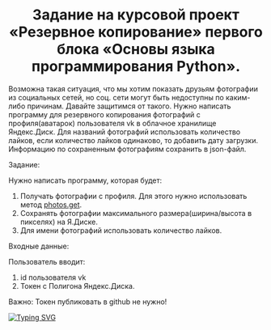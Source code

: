 <h1 align="center">Задание на курсовой проект «Резервное копирование» первого блока «Основы языка программирования Python».</h1>

Возможна такая ситуация, что мы хотим показать друзьям фотографии из социальных сетей, но соц. сети могут быть недоступны по каким-либо причинам. Давайте защитимся от такого.
Нужно написать программу для резервного копирования фотографий с профиля(аватарок) пользователя vk в облачное хранилище Яндекс.Диск.
Для названий фотографий использовать количество лайков, если количество лайков одинаково, то добавить дату загрузки.
Информацию по сохраненным фотографиям сохранить в json-файл.

Задание:

Нужно написать программу, которая будет:

1. Получать фотографии с профиля. Для этого нужно использовать метод <a href="photos.get">photos.get</a>.
2. Сохранять фотографии максимального размера(ширина/высота в пикселях) на Я.Диске.
3. Для имени фотографий использовать количество лайков.

Входные данные:

Пользователь вводит:

1. id пользователя vk
2. Токен с Полигона Яндекс.Диска. 

Важно: Токен публиковать в github не нужно!


[![Typing SVG](https://readme-typing-svg.herokuapp.com?color=%2336BCF7&lines=Computer+science+student)](https://git.io/typing-svg)
